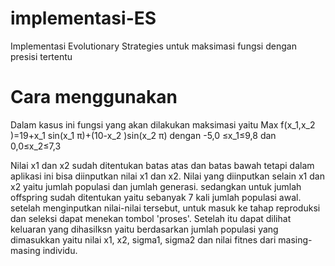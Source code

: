 # implementasi-ES
Implementasi Evolutionary Strategies untuk maksimasi fungsi dengan presisi tertentu

# Cara menggunakan
Dalam kasus ini fungsi yang akan dilakukan maksimasi yaitu
Max f(x_1,x_2 )=19+x_1  sin⁡(x_1 π)+(10-x_2 )sin⁡(x_2 π) dengan -5,0  ≤x_1≤9,8 dan 0,0≤x_2≤7,3

Nilai x1 dan x2 sudah ditentukan batas atas dan batas bawah tetapi dalam aplikasi ini bisa diinputkan nilai x1 dan x2.
Nilai yang diinputkan selain x1 dan x2 yaitu jumlah populasi dan jumlah generasi. sedangkan untuk jumlah offspring sudah ditentukan yaitu sebanyak 7 kali jumlah populasi awal.
setelah menginputkan nilai-nilai tersebut, untuk masuk ke tahap reproduksi dan seleksi dapat menekan tombol 'proses'. Setelah itu dapat dilihat keluaran yang dihasilksn yaitu berdasarkan jumlah populasi yang dimasukkan yaitu nilai x1, x2, sigma1, sigma2 dan nilai fitnes dari masing-masing individu.

